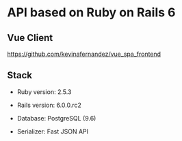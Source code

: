 # API based on Ruby on Rails 6

## Vue Client

https://github.com/kevinafernandez/vue_spa_frontend


## Stack

* Ruby version: 2.5.3

* Rails version: 6.0.0.rc2

* Database: PostgreSQL (9.6)

* Serializer: Fast JSON API

